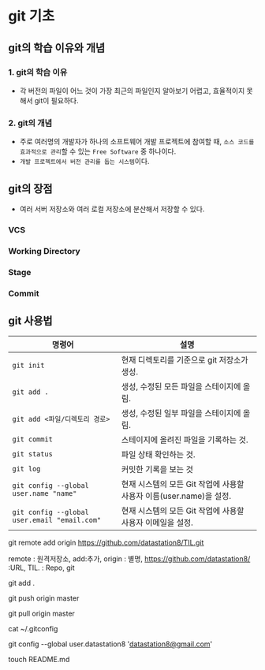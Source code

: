 # git 기초

## git의 학습 이유와 개념
### 1. git의 학습 이유
* 각 버전의 파일이 어느 것이 가장 최근의 파일인지 알아보기 어렵고, 효율적이지 못해서 git이 필요하다.

### 2. git의 개념
* 주로 여러명의 개발자가 하나의 소프트웨어 개발 프로젝트에 참여할 때, `소스 코드를 효과적으로 관리`할 수 있는 `Free Software` 중 하나이다.
* `개발 프로젝트에서 버전 관리를 돕는 시스템`이다.


## git의 장점

* 여러 서버 저장소와 여러 로컬 저장소에 분산해서 저장할 수 있다.

### VCS

### Working Directory

### Stage

### Commit

## git 사용법



|명령어|설명|
|-|-|
|`git init`|현재 디렉토리를 기준으로 git 저장소가 생성.|
|`git add .`|생성, 수정된 모든 파일을 스테이지에 올림.|
|`git add <파일/디렉토리 경로>`|생성, 수정된 일부 파일을 스테이지에 올림.|
|`git commit`|스테이지에 올려진 파일을 기록하는 것.|
|`git status`|파일 상태 확인하는 것.|
|`git log`|커밋한 기록을 보는 것|
|`git config --global user.name "name"`|현재 시스템의 모든 Git 작업에 사용할 사용자 이름(user.name)을 설정.|
|`git config --global user.email "email.com"`|현재 시스템의 모든 Git 작업에 사용할 사용자 이메일을 설정.|

git remote add origin https://github.com/datastation8/TIL.git

remote : 원격저장소, add:추가, origin : 별명, https://github.com/datastation8/ :URL, TIL. : Repo, git 

git add .

git push origin master

git pull origin master

cat ~/.gitconfig

git config --global user.datastation8 'datastation8@gmail.com'

touch README.md
